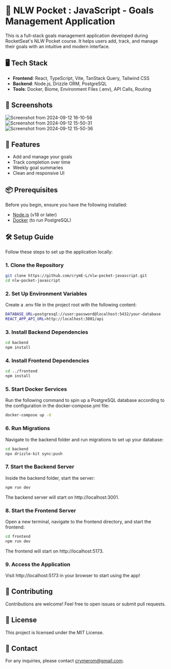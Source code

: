 # 🚀 NLW Pocket : JavaScript - Goals Management Application

This is a full-stack goals management application developed during RocketSeat's NLW Pocket course. It helps users add, track, and manage their goals with an intuitive and modern interface.

## 🖥️ Tech Stack

- **Frontend**: React, TypeScript, Vite, TanStack Query, Tailwind CSS
- **Backend**: Node.js, Drizzle ORM, PostgreSQL
- **Tools**: Docker, Biome, Environment Files (.env), API Calls, Routing

## 📸 Screenshots

![Screenshot from 2024-09-12 16-10-56](https://github.com/user-attachments/assets/bab39027-4d2d-418b-b446-091adb482011)
![Screenshot from 2024-09-12 15-50-31](https://github.com/user-attachments/assets/98c073ad-ad03-4339-aea2-b4871d9c8101)
![Screenshot from 2024-09-12 15-50-36](https://github.com/user-attachments/assets/6ce3dd26-0608-44b3-b333-8831bd5e1d14)

## 🌟 Features

- Add and manage your goals
- Track completion over time
- Weekly goal summaries
- Clean and responsive UI

## 📦 Prerequisites

Before you begin, ensure you have the following installed:

- [Node.js](https://nodejs.org/) (v18 or later)
- [Docker](https://www.docker.com/) (to run PostgreSQL)

## 🛠️ Setup Guide

Follow these steps to set up the application locally:

### 1. Clone the Repository

```bash
git clone https://github.com/crymE-L/nlw-pocket-javascript.git
cd nlw-pocket-javascript
```

### 2. Set Up Environment Variables

Create a .env file in the project root with the following content:

```bash
DATABASE_URL=postgresql://user:password@localhost:5432/your-database
REACT_APP_API_URL=http://localhost:3001/api
```

### 3. Install Backend Dependencies

```bash
cd backend
npm install
```

### 4. Install Frontend Dependencies

```bash
cd ../frontend
npm install
```

### 5. Start Docker Services

Run the following command to spin up a PostgreSQL database according to the configuration in the docker-compose.yml file:

```bash
docker-compose up -d
```
### 6. Run Migrations

Navigate to the backend folder and run migrations to set up your database:

```bash
cd backend
npx drizzle-kit sync:push
```

### 7. Start the Backend Server

Inside the backend folder, start the server:

```bash
npm run dev
```

The backend server will start on http://localhost:3001.

### 8. Start the Frontend Server

Open a new terminal, navigate to the frontend directory, and start the frontend:

```bash
cd frontend
npm run dev
```

The frontend will start on http://localhost:5173.

### 9. Access the Application
Visit http://localhost:5173 in your browser to start using the app!

## 🤝 Contributing
Contributions are welcome! Feel free to open issues or submit pull requests.

## 📝 License
This project is licensed under the MIT License.

## 📧 Contact
For any inquiries, please contact crymerom@gmail.com.
